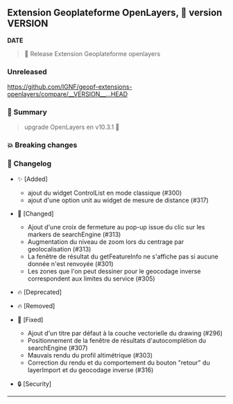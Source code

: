 ## Extension Geoplateforme OpenLayers, 🔖 version __VERSION__

__DATE__
> 🚀 Release Extension Geoplateforme openlayers

### Unreleased

<https://github.com/IGNF/geopf-extensions-openlayers/compare/__VERSION__...HEAD>

### 🎉 Summary

> upgrade OpenLayers en v10.3.1 🎉

### 💥 Breaking changes

### 📖 Changelog

* ✨ [Added]

  - ajout du widget ControlList en mode classique (#300)
  - ajout d'une option unit au widget de mesure de distance (#317)

* 🔨 [Changed]

  - Ajout d'une croix de fermeture au pop-up issue du clic sur les markers de searchEngine (#313)
  - Augmentation du niveau de zoom lors du centrage par geolocalisation (#313)
  - La fenêtre de résultat du getFeatureInfo ne s'affiche pas si aucune donnée n'est renvoyée (#301)
  - Les zones que l'on peut dessiner pour le geocodage inverse correspondent aux limites du service (#305)

* 🔥 [Deprecated]

* 🔥 [Removed]

* 🐛 [Fixed]

  - Ajout d'un titre par défaut à la couche vectorielle du drawing (#296)
  - Positionnement de la fenêtre de résultats d'autocomplétion du searchEngine (#307)
  - Mauvais rendu du profil altimétrique (#303) 
  - Correction du rendu et du comportement du bouton "retour" du layerImport et du geocodage inverse (#316)
    
* 🔒 [Security]


---
